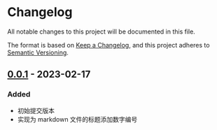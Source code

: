 # Changelog

All notable changes to this project will be documented in this file.

The format is based on [Keep a Changelog](https://keepachangelog.com/en/1.0.0/),
and this project adheres to [Semantic Versioning](https://semver.org/spec/v2.0.0.html).

## [0.0.1] - 2023-02-17

### Added

- 初始提交版本
- 实现为 markdown 文件的标题添加数字编号

[unreleased]: https://github.com/h428/generate-markdown-title-number/compare/v0.0.1...HEAD
[0.0.1]: https://github.com/h428/generate-markdown-title-number/releases/tag/v0.0.1
